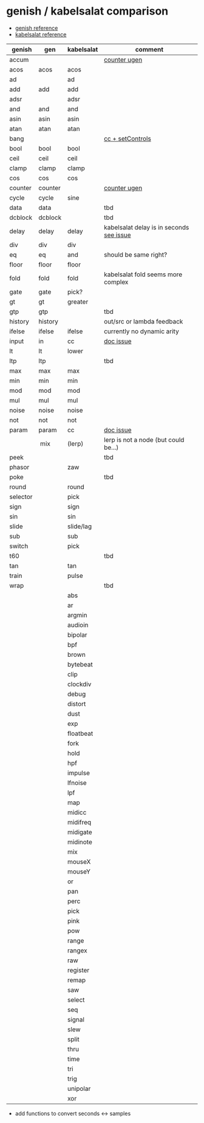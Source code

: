 # genish / kabelsalat comparison

- [genish reference](https://www.charlie-roberts.com/genish/docs/index.html)
- [kabelsalat reference](https://kabel.salat.dev/reference/)

|  genish  | gen     | kabelsalat | comment                                                                                       |
| -------- | ------- | ---------- | --------------------------------------------------------------------------------------------- |
| accum    |         |            | [counter ugen](https://github.com/felixroos/kabelsalat/issues/67)                             |
| acos     | acos    | acos       |                                                                                               |
| ad       |         | ad         |                                                                                               |
| add      | add     | add        |                                                                                               |
| adsr     |         | adsr       |                                                                                               |
| and      | and     | and        |                                                                                               |
| asin     | asin    | asin       |                                                                                               |
| atan     | atan    | atan       |                                                                                               |
| bang     |         |            | [cc + setControls](https://github.com/felixroos/kabelsalat/issues/66)                         |
| bool     | bool    | bool       |                                                                                               |
| ceil     | ceil    | ceil       |                                                                                               |
| clamp    | clamp   | clamp      |                                                                                               |
| cos      | cos     | cos        |                                                                                               |
| counter  | counter |            | [counter ugen](https://github.com/felixroos/kabelsalat/issues/67)                             |
| cycle    | cycle   | sine       |                                                                                               |
| data     | data    |            | tbd                                                                                           |
| dcblock  | dcblock |            | tbd                                                                                           |
| delay    | delay   | delay      | kabelsalat delay is in seconds [see issue](https://github.com/felixroos/kabelsalat/issues/68) |
| div      | div     | div        |                                                                                               |
| eq       | eq      | and        | should be same right?                                                                         |
| floor    | floor   | floor      |                                                                                               |
| fold     | fold    | fold       | kabelsalat fold seems more complex                                                            |
| gate     | gate    | pick?      |                                                                                               |
| gt       | gt      | greater    |                                                                                               |
| gtp      | gtp     |            | tbd                                                                                           |
| history  | history |            | out/src or lambda feedback                                                                    |
| ifelse   | ifelse  | ifelse     | currently no dynamic arity                                                                    |
| input    | in      | cc         | [doc issue](https://github.com/felixroos/kabelsalat/issues/69)                                |
| lt       | lt      | lower      |                                                                                               |
| ltp      | ltp     |            | tbd                                                                                           |
| max      | max     | max        |                                                                                               |
| min      | min     | min        |                                                                                               |
| mod      | mod     | mod        |                                                                                               |
| mul      | mul     | mul        |                                                                                               |
| noise    | noise   | noise      |                                                                                               |
| not      | not     | not        |                                                                                               |
| param    | param   | cc         | [doc issue](https://github.com/felixroos/kabelsalat/issues/69)                                |
|          |  mix    | (lerp)     | lerp is not a node (but could be...)                                                          |
| peek     |         |            | tbd                                                                                           |
| phasor   |         | zaw        |                                                                                               |
| poke     |         |            | tbd                                                                                           |
| round    |         | round      |                                                                                               |
| selector |         | pick       |                                                                                               |
| sign     |         | sign       |                                                                                               |
| sin      |         | sin        |                                                                                               |
| slide    |         | slide/lag  |                                                                                               |
| sub      |         | sub        |                                                                                               |
| switch   |         | pick       |                                                                                               |
| t60      |         |            | tbd                                                                                           |
| tan      |         | tan        |                                                                                               |
| train    |         | pulse      |                                                                                               |
| wrap     |         |            | tbd                                                                                           |
|          |         | abs        |                                                                                               |
|          |         | ar         |                                                                                               |
|          |         | argmin     |                                                                                               |
|          |         | audioin    |                                                                                               |
|          |         | bipolar    |                                                                                               |
|          |         | bpf        |                                                                                               |
|          |         | brown      |                                                                                               |
|          |         | bytebeat   |                                                                                               |
|          |         | clip       |                                                                                               |
|          |         | clockdiv   |                                                                                               |
|          |         | debug      |                                                                                               |
|          |         | distort    |                                                                                               |
|          |         | dust       |                                                                                               |
|          |         | exp        |                                                                                               |
|          |         | floatbeat  |                                                                                               |
|          |         | fork       |                                                                                               |
|          |         | hold       |                                                                                               |
|          |         | hpf        |                                                                                               |
|          |         | impulse    |                                                                                               |
|          |         | lfnoise    |                                                                                               |
|          |         | lpf        |                                                                                               |
|          |         | map        |                                                                                               |
|          |         | midicc     |                                                                                               |
|          |         | midifreq   |                                                                                               |
|          |         | midigate   |                                                                                               |
|          |         | midinote   |                                                                                               |
|          |         | mix        |                                                                                               |
|          |         | mouseX     |                                                                                               |
|          |         | mouseY     |                                                                                               |
|          |         | or         |                                                                                               |
|          |         | pan        |                                                                                               |
|          |         | perc       |                                                                                               |
|          |         | pick       |                                                                                               |
|          |         | pink       |                                                                                               |
|          |         | pow        |                                                                                               |
|          |         | range      |                                                                                               |
|          |         | rangex     |                                                                                               |
|          |         | raw        |                                                                                               |
|          |         | register   |                                                                                               |
|          |         | remap      |                                                                                               |
|          |         | saw        |                                                                                               |
|          |         | select     |                                                                                               |
|          |         | seq        |                                                                                               |
|          |         | signal     |                                                                                               |
|          |         | slew       |                                                                                               |
|          |         | split      |                                                                                               |
|          |         | thru       |                                                                                               |
|          |         | time       |                                                                                               |
|          |         | tri        |                                                                                               |
|          |         | trig       |                                                                                               |
|          |         | unipolar   |                                                                                               |
|          |         | xor        |                                                                                               |

- add functions to convert seconds <-> samples
